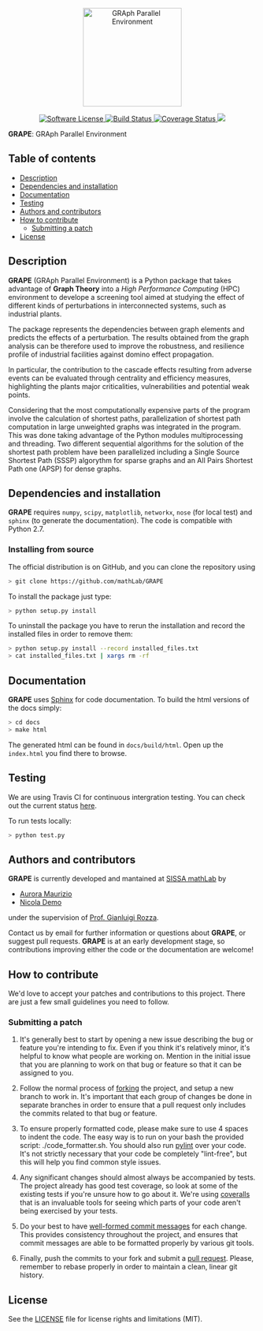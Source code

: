 <p align="center">
  <a href="http://github.com/mathLab/GRAPE" target="_blank" >
    <img alt="GRAph Parallel Environment" src="readme/logo_grape_resized.png" width="200" />
  </a>
</p>
<p align="center">
    <a href="https://github.com/mathLab/GRAPE/blob/master/LICENSE" target="_blank">
        <img alt="Software License" src="https://img.shields.io/badge/license-MIT-brightgreen.svg?style=flat-square">
    </a>
    <a href="https://travis-ci.org/mathLab/GRAPE" target="_blank">
        <img alt="Build Status" src="https://travis-ci.org/mathLab/GRAPE.svg">
    </a>
    <a href='https://coveralls.io/github/mathLab/GRAPE'>
        <img src='https://coveralls.io/repos/github/mathLab/GRAPE/badge.svg' alt='Coverage Status' />
    </a>
    <a href="https://www.codacy.com/app/mathLab/GRAPE?utm_source=github.com&amp;utm_medium=referral&amp;utm_content=mathLab/GRAPE&amp;utm_campaign=Badge_Grade">
        <img src="https://api.codacy.com/project/badge/Grade/b23abc23ad544f248bd3d755c6aa235d"/>
    </a>
</p>

**GRAPE**: GRAph Parallel Environment

## Table of contents

* [Description](#description)
* [Dependencies and installation](#dependencies-and-installation)
* [Documentation](#documentation)
* [Testing](#testing)
* [Authors and contributors](#authors-and-contributors)
* [How to contribute](#how-to-contribute)
  * [Submitting a patch](#submitting-a-patch) 
* [License](#license)

## Description

**GRAPE** (GRAph Parallel Environment) is a Python package that takes advantage of **Graph Theory** into a *High Performance Computing* (HPC) environment to develope a screening tool aimed at studying the effect of different kinds of perturbations in interconnected systems, such as industrial plants.

The package represents the dependencies between graph elements and predicts the effects of a perturbation. The results obtained from the graph analysis can be therefore used to improve the robustness, and resilience profile of industrial facilities against domino effect propagation.

In particular, the contribution to the cascade effects resulting from adverse events can be evaluated through centrality and efficiency measures, highlighting the plants major criticalities, vulnerabilities and potential weak points.

Considering that the most computationally expensive parts of the program involve the calculation of shortest paths, parallelization of shortest path computation in large unweighted graphs was integrated in the program. This was done taking advantage of the Python modules multiprocessing and threading. Two different sequential algorithms for the solution of the shortest path problem have been parallelized including a Single Source Shortest Path (SSSP) algorythm for sparse graphs and an All Pairs Shortest Path one (APSP) for dense graphs.

## Dependencies and installation

**GRAPE** requires `numpy`, `scipy`, `matplotlib`, `networkx`, `nose` (for local test) and `sphinx` (to generate the documentation). The code is compatible with Python 2.7.

### Installing from source

The official distribution is on GitHub, and you can clone the repository using

```bash
> git clone https://github.com/mathLab/GRAPE
```

To install the package just type:

```bash
> python setup.py install
```

To uninstall the package you have to rerun the installation and record the installed files in order to remove them:

```bash
> python setup.py install --record installed_files.txt
> cat installed_files.txt | xargs rm -rf
```

## Documentation

**GRAPE** uses [Sphinx](http://www.sphinx-doc.org/en/stable/) for code documentation. To build the html versions of the docs simply:

```bash
> cd docs
> make html
```

The generated html can be found in `docs/build/html`. Open up the `index.html` you find there to browse.

## Testing

We are using Travis CI for continuous intergration testing. You can check out the current status [here](https://travis-ci.org/mathLab/EZyRB).

To run tests locally:

```bash
> python test.py
```



## Authors and contributors

**GRAPE** is currently developed and mantained at [SISSA mathLab](http://mathlab.sissa.it/) by

- [Aurora Maurizio](mailto:auroramaurizio1@gmail.com)
- [Nicola Demo](mailto:demo.nicola@gmail.com)

under the supervision of [Prof. Gianluigi Rozza](mailto:gianluigi.rozza@sissa.it). 

Contact us by email for further information or questions about **GRAPE**, or
suggest pull requests. **GRAPE** is at an early development stage, so
contributions improving either the code or the documentation are welcome!

## How to contribute

We'd love to accept your patches and contributions to this project. There are
just a few small guidelines you need to follow.

### Submitting a patch

1. It's generally best to start by opening a new issue describing the bug or
   feature you're intending to fix.  Even if you think it's relatively minor,
it's helpful to know what people are working on.  Mention in the initial issue
that you are planning to work on that bug or feature so that it can be assigned
to you.

2. Follow the normal process of [forking][] the project, and setup a new
   branch to work in.  It's important that each group of changes be done in
   separate branches in order to ensure that a pull request only includes the
   commits related to that bug or feature.

3. To ensure properly formatted code, please make sure to use 4
   spaces to indent the code. The easy way is to run on your bash the provided
   script: ./code_formatter.sh. You should also run [pylint][] over your code.
   It's not strictly necessary that your code be completely "lint-free",
   but this will help you find common style issues.

4. Any significant changes should almost always be accompanied by tests.  The
   project already has good test coverage, so look at some of the existing
   tests if you're unsure how to go about it. We're using [coveralls][] that
   is an invaluable tools for seeing which parts of your code aren't being
   exercised by your tests.

5. Do your best to have [well-formed commit messages][] for each change.
   This provides consistency throughout the project, and ensures that commit
   messages are able to be formatted properly by various git tools.

6. Finally, push the commits to your fork and submit a [pull request][]. Please,
   remember to rebase properly in order to maintain a clean, linear git history.

[forking]: https://help.github.com/articles/fork-a-repo
[pylint]: https://www.pylint.org/
[coveralls]: https://coveralls.io
[well-formed commit messages]: http://tbaggery.com/2008/04/19/a-note-about-git-commit-messages.html
[pull request]: https://help.github.com/articles/creating-a-pull-request

## License

See the [LICENSE](LICENSE.rst) file for license rights and limitations (MIT).
